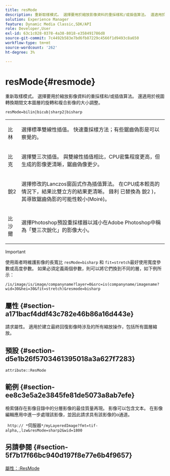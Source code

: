 ```yaml
---
title: resMode
description: 重新取樣模式。 選擇要用於縮放影像資料的重採樣和/或插值算法。 還適用於視圖轉換期間文本圖層的旋轉和複合影像的大小調整。
solution: Experience Manager
feature: Dynamic Media Classic,SDK/API
role: Developer,User
exl-id: 63c1c028-0378-4a38-8018-e358491786d8
source-git-commit: 7c4492b583e7bd6fb87229c4566f1d9493c8a650
workflow-type: tm+mt
source-wordcount: '262'
ht-degree: 3%

---
```


# resMode{#resmode}

重新取樣模式。 選擇要用於縮放影像資料的重採樣和/或插值算法。 還適用於視圖轉換期間文本圖層的旋轉和複合影像的大小調整。

`resMode=bilin|bicub|sharp2|bisharp`

<table id="table_FD658AC521E24EB9ADBB87F98549BC3B"> 
 <tbody> 
  <tr> 
   <td colname="col1"> <p> <span class="codeph"> 比林 </span> </p> </td> 
   <td colname="col2"> <p>選擇標準雙線性插值。 快速重採樣方法；有些鋸齒偽影是可以察覺的。 </p> </td> 
  </tr> 
  <tr> 
   <td colname="col1"> <p> <span class="codeph"> 比克 </span> </p> </td> 
   <td colname="col2"> <p>選擇雙三次插值。 與雙線性插值相比，CPU密集程度更高，但生成的影像更清晰，鋸齒偽像更少。 </p> </td> 
  </tr> 
  <tr> 
   <td colname="col1"> <p> <span class="codeph"> 銳2 </span> </p> </td> 
   <td colname="col2"> <p>選擇修改的Lanczos窗函式作為插值算法。 在CPU成本較高的情況下，結果比雙立方的結果更清晰。 <span class="codeph"> 鋒利 </span> 已替換為 <span class="codeph"> 銳2 </span>)，其導致鋸齒偽影的可能性較小(Moiré)。 </p> </td> 
  </tr> 
  <tr> 
   <td colname="col1"> <p> <span class="codeph"> 比沙爾 </span> </p> </td> 
   <td colname="col2"> <p>選擇Photoshop預設重採樣器以減小在Adobe Photoshop中稱為「雙三次銳化」的影像大小。 </p> </td> 
  </tr> 
 </tbody> 
</table>

>[!IMPORTANT]
>
>使用兩者時維護影像的長寬比 `resMode=bisharp` 和 `fit=stretch`最好使用寬度參數或高度參數。 如果必須定義兩個參數，則可以將它們換到不同的層，如下例所示：
>
>`/is/image/is/image/companyname?layer=0&src=is(companyname/imagename?wid=30&hei=30&fit=stretch)&resmode=bisharp`

## 屬性 {#section-a171bacf4ddf43c782e46b86a16d443e}

請求屬性。 適用於建立最終回復影像時涉及的所有縮放操作，包括所有圖層縮放。

## 預設 {#section-d5e1b26f5703461395018a3a627f7283}

`attribute::ResMode`

## 範例 {#section-ee8c3e5a2e3845fe81de5073a8ab7efe}

檢索儲存在影像目錄中的分層影像的最佳質量再現。 影像可以包含文本。 在影像編輯應用中進一步處理該影像，並因此請求具有該影像的α通道。

` http:// *`伺服器`*/myLayeredImage?fmt=tif-alpha,,lzw&resMode=sharp2&wid=1800`

## 另請參閱 {#section-5f7b17f66bc940d197f8e77e6b4f9657}

[屬性：:ResMode](../../../../../is-api/image-catalog/image-serving-api-ref/c-image-catalog-reference/c-attributes-reference/r-is-cat-resmode.md#reference-609095ef568743a086f28d87c54dafa2)
